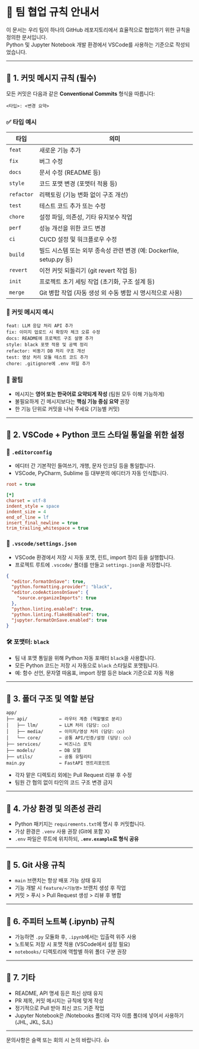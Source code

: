 # 👥 팀 협업 규칙 안내서

이 문서는 우리 팀이 하나의 GitHub 레포지토리에서 효율적으로 협업하기 위한 규칙을 정의한 문서입니다.  
Python 및 Jupyter Notebook 개발 환경에서 VSCode를 사용하는 기준으로 작성되었습니다.

---

## 📌 1. 커밋 메시지 규칙 (필수)

모든 커밋은 다음과 같은 **Conventional Commits** 형식을 따릅니다:

```
<타입>: <변경 요약>
```

### ✅ 타입 예시
| 타입 | 의미 |
|------|------|
| `feat` | 새로운 기능 추가 |
| `fix` | 버그 수정 |
| `docs` | 문서 수정 (README 등) |
| `style` | 코드 포맷 변경 (포맷터 적용 등) |
| `refactor` | 리팩토링 (기능 변화 없이 구조 개선) |
| `test` | 테스트 코드 추가 또는 수정 |
| `chore` | 설정 파일, 의존성, 기타 유지보수 작업 |
| `perf` | 성능 개선을 위한 코드 변경 |
| `ci` | CI/CD 설정 및 워크플로우 수정 |
| `build` | 빌드 시스템 또는 외부 종속성 관련 변경 (예: Dockerfile, setup.py 등) |
| `revert` | 이전 커밋 되돌리기 (git revert 작업 등) |
| `init` | 프로젝트 초기 세팅 작업 (초기화, 구조 설계 등) |
| `merge` | Git 병합 작업 (자동 생성 외 수동 병합 시 명시적으로 사용) |

### 🧾 커밋 메시지 예시
```
feat: LLM 응답 처리 API 추가
fix: 이미지 업로드 시 확장자 체크 오류 수정
docs: README에 프로젝트 구조 설명 추가
style: black 포맷 적용 및 공백 정리
refactor: 비동기 DB 처리 구조 개선
test: 영상 처리 모듈 테스트 코드 추가
chore: .gitignore에 .env 파일 추가
```

### 🔎 꿀팁
- 메시지는 **영어 또는 한국어로 요약되게 작성** (팀원 모두 이해 가능하게)
- 불필요하게 긴 메시지보다는 **핵심 기능 중심 요약** 권장
- 한 기능 단위로 커밋을 나눠 주세요 (기능별 커밋)

---

## 📌 2. VSCode + Python 코드 스타일 통일을 위한 설정

### 📁 `.editorconfig`
- 에디터 간 기본적인 들여쓰기, 개행, 문자 인코딩 등을 통일합니다.
- VSCode, PyCharm, Sublime 등 대부분의 에디터가 자동 인식합니다.

```ini
root = true

[*]
charset = utf-8
indent_style = space
indent_size = 4
end_of_line = lf
insert_final_newline = true
trim_trailing_whitespace = true
```

### 📁 `.vscode/settings.json`
- VSCode 환경에서 저장 시 자동 포맷, 린트, import 정리 등을 실행합니다.
- 프로젝트 루트에 `.vscode/` 폴더를 만들고 `settings.json`을 저장합니다.

```json
{
  "editor.formatOnSave": true,
  "python.formatting.provider": "black",
  "editor.codeActionsOnSave": {
    "source.organizeImports": true
  },
  "python.linting.enabled": true,
  "python.linting.flake8Enabled": true,
  "jupyter.formatOnSave.enabled": true
}
```

### 🛠 포맷터: `black`
- 팀 내 포맷 통일을 위해 Python 자동 포매터 `black`을 사용합니다.
- 모든 Python 코드는 저장 시 자동으로 `black` 스타일로 포맷됩니다.
- 예: 함수 선언, 문자열 따옴표, import 정렬 등은 black 기준으로 자동 적용

---

## 📌 3. 폴더 구조 및 역할 분담

```
app/
├── api/            ← 라우터 계층 (역할별로 분리)
│   ├── llm/        ← LLM 처리 (담당: ○○)
│   ├── media/      ← 이미지/영상 처리 (담당: ○○)
│   └── core/       ← 공통 API/인증/설정 (담당: ○○)
├── services/       ← 비즈니스 로직
├── models/         ← DB 모델
├── utils/          ← 공통 유틸리티
main.py             ← FastAPI 엔트리포인트
```

- 각자 맡은 디렉토리 외에는 Pull Request 리뷰 후 수정
- 팀원 간 협의 없이 타인의 코드 구조 변경 금지

---

## 📌 4. 가상 환경 및 의존성 관리

- Python 패키지는 `requirements.txt`에 명시 후 커밋합니다.
- 가상 환경은 `.venv` 사용 권장 (Git에 포함 X)
- `.env` 파일은 루트에 위치하되, **`.env.example`로 형식 공유**

---

## 📌 5. Git 사용 규칙

- `main` 브랜치는 항상 배포 가능 상태 유지
- 기능 개발 시 `feature/<기능명>` 브랜치 생성 후 작업
- 커밋 > 푸시 > Pull Request 생성 > 리뷰 후 병합

---

## 📌 6. 주피터 노트북 (.ipynb) 규칙

- 가능하면 `.py` 모듈화 후, `.ipynb`에서는 입출력 위주 사용
- 노트북도 저장 시 포맷 적용 (VSCode에서 설정 필요)
- `notebooks/` 디렉토리에 역할별 하위 폴더 구분 권장

---

## 📌 7. 기타

- README, API 명세 등은 최신 상태 유지
- PR 제목, 커밋 메시지는 규칙에 맞게 작성
- 정기적으로 Pull 받아 최신 코드 기준 작업
- Jupyter Notebook은 /Notebooks 폴더에 각자 이름 폴더에 넣어서 사용하기(JHL, JKL, SJL)

---

문의사항은 슬랙 또는 회의 시 논의 바랍니다. 👍
